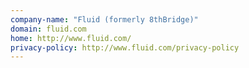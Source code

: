 ```yaml
---
company-name: "Fluid (formerly 8thBridge)"
domain: fluid.com
home: http://www.fluid.com/
privacy-policy: http://www.fluid.com/privacy-policy
---
```




